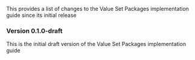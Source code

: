 This provides a list of changes to the Value Set Packages implementation guide since its initial release

### Version 0.1.0-draft

This is the initial draft version of the Value Set Packages implementation guide